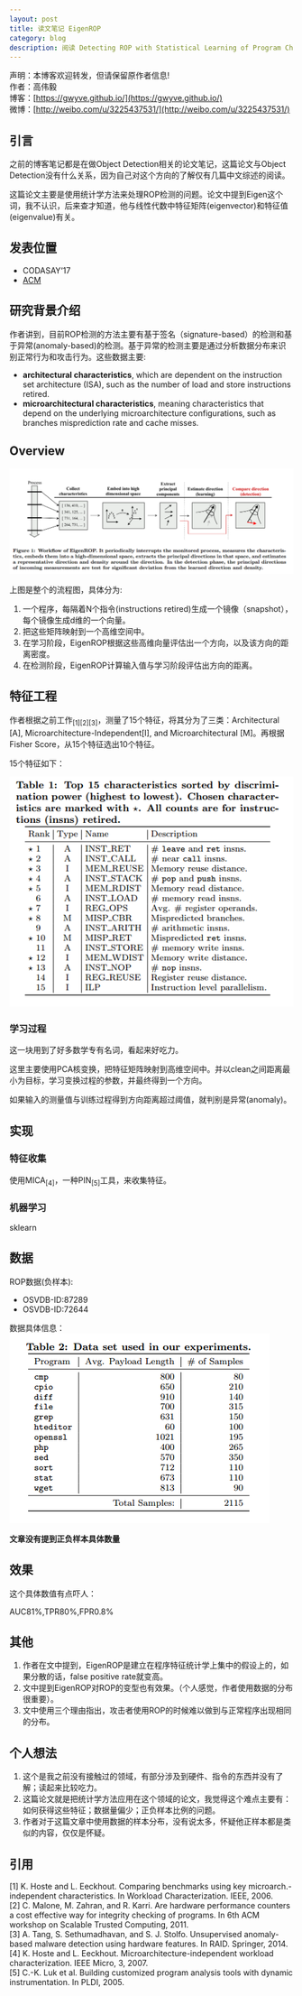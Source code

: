 ```yaml
---
layout: post
title: 读文笔记 EigenROP        
category: blog
description: 阅读 Detecting ROP with Statistical Learning of Program Characteristics  笔记              
---
```



声明：本博客欢迎转发，但请保留原作者信息!      
作者：高伟毅    
博客：[https://gwyve.github.io/](https://gwyve.github.io/)    
微博：[http://weibo.com/u/3225437531/](http://weibo.com/u/3225437531/)    
  
## 引言    

之前的博客笔记都是在做Object Detection相关的论文笔记，这篇论文与Object Detection没有什么关系，因为自己对这个方向的了解仅有几篇中文综述的阅读。

这篇论文主要是使用统计学方法来处理ROP检测的问题。论文中提到Eigen这个词，我不认识，后来查才知道，他与线性代数中特征矩阵(eigenvector)和特征值(eigenvalue)有关。
                                      

## 发表位置  

- CODASAY‘17
- [ACM](https://dl.acm.org/citation.cfm?id=3029812)          
                     

## 研究背景介绍

作者讲到，目前ROP检测的方法主要有基于签名（signature-based）的检测和基于异常(anomaly-based)的检测。基于异常的检测主要是通过分析数据分布来识别正常行为和攻击行为。这些数据主要:
- __architectural characteristics__, which are dependent on the instruction set architecture (ISA), such as the number of load and store instructions retired. 
- __microarchitectural characteristics__, meaning characteristics that depend on the underlying
microarchitecture configurations, such as branches misprediction rate and cache misses. 

## Overview          

![overview](/images/blog/2018-1-6/EigenROP.png)

上图是整个的流程图，具体分为:                    
1. 一个程序，每隔着N个指令(instructions retired)生成一个镜像（snapshot），每个镜像生成d维的一个向量。                                  
2. 把这些矩阵映射到一个高维空间中。                         
3. 在学习阶段，EigenROP根据这些高维向量评估出一个方向，以及该方向的距离密度。                         
4. 在检测阶段，EigenROP计算输入值与学习阶段评估出方向的距离。                         

## 特征工程

作者根据之前工作<sub>[1][2][3]</sub>，测量了15个特征，将其分为了三类：Architectural [A], Microarchitecture-Independent[I], and Microarchitectural [M]。再根据Fisher Score，从15个特征选出10个特征。

15个特征如下：              

![overview](/images/blog/2018-1-6/characteristics.png)





### 学习过程

这一块用到了好多数学专有名词，看起来好吃力。

这里主要使用PCA核变换，把特征矩阵映射到高维空间中。并以clean之间距离最小为目标，学习变换过程的参数，并最终得到一个方向。

如果输入的测量值与训练过程得到方向距离超过阈值，就判别是异常(anomaly)。

## 实现 

### 特征收集

使用MICA<sub>[4]</sub>，一种PIN<sub>[5]</sub>工具，来收集特征。

### 机器学习

sklearn

## 数据

ROP数据(负样本):         
- OSVDB-ID:87289                 
- OSVDB-ID:72644                

数据具体信息：       
![overview](/images/blog/2018-1-6/data.png)            

__文章没有提到正负样本具体数量__

## 效果

这个具体数值有点吓人：

AUC81%,TPR80%,FPR0.8%

## 其他

1. 作者在文中提到，EigenROP是建立在程序特征统计学上集中的假设上的，如果分散的话，false positive rate就变高。                  
2. 文中提到EigenROP对ROP的变型也有效果。（个人感觉，作者使用数据的分布很重要）。                   
3. 文中使用三个理由指出，攻击者使用ROP的时候难以做到与正常程序出现相同的分布。            

   

## 个人想法

1. 这个是我之前没有接触过的领域，有部分涉及到硬件、指令的东西并没有了解；读起来比较吃力。         
2. 这篇论文就是把统计学方法应用在这个领域的论文，我觉得这个难点主要有：如何获得这些特征；数据量偏少；正负样本比例的问题。      
3. 作者对于这篇文章中使用数据的样本分布，没有说太多，怀疑他正样本都是类似的内容，仅仅是怀疑。          

## 引用

[1] K. Hoste and L. Eeckhout. Comparing benchmarks using key microarch.-independent characteristics. In Workload Characterization. IEEE, 2006.                                     
[2] C. Malone, M. Zahran, and R. Karri. Are hardware performance counters a cost effective way for integrity checking of programs. In 6th ACM workshop on Scalable Trusted Computing, 2011.                                      
[3] A. Tang, S. Sethumadhavan, and S. J. Stolfo.
Unsupervised anomaly-based malware detection using hardware features. In RAID. Springer, 2014.                                                 
[4] K. Hoste and L. Eeckhout. Microarchitecture-independent workload characterization. IEEE Micro, 3, 2007.                   
[5] C.-K. Luk et al. Building customized program analysis tools with dynamic instrumentation. In PLDI, 2005.





                          